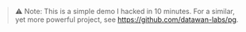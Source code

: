 > ⚠️ Note: This is a simple demo I hacked in 10 minutes. For a similar, yet more powerful project, see https://github.com/datawan-labs/pg.
